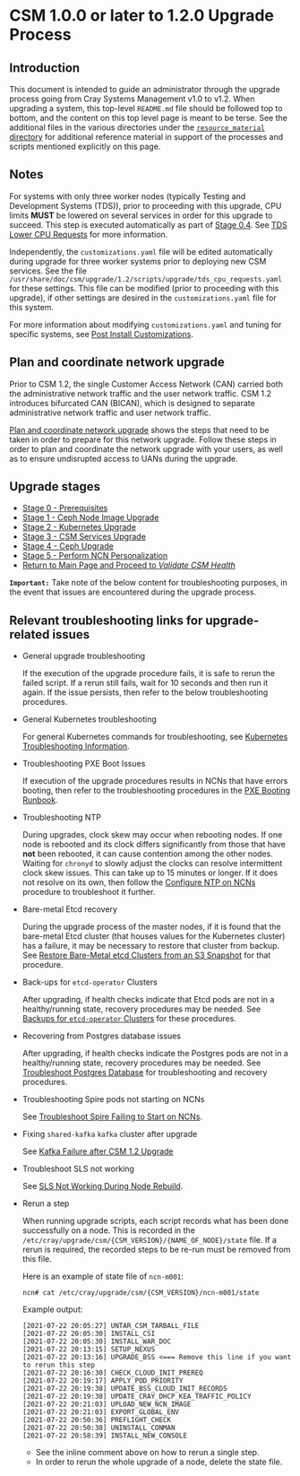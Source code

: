 # CSM 1.0.0 or later to 1.2.0 Upgrade Process

## Introduction

This document is intended to guide an administrator through the upgrade process going from Cray Systems Management v1.0 to v1.2. When upgrading a system, this top-level `README.md`
file should be followed top to bottom, and the content on this top level page is meant to be terse. See the additional files in the various directories under the
[`resource_material` directory](resource_material/README.md)
for additional reference material in support of the processes and scripts mentioned explicitly on this page.

## Notes

For systems with only three worker nodes (typically Testing and  Development Systems (TDS)), prior to proceeding with this upgrade, CPU limits **MUST** be lowered on several
services in order for this upgrade to succeed. This step is
executed automatically as part of [Stage 0.4](Stage_0_Prerequisites.md#prerequisites-check). See [TDS Lower CPU Requests](../../operations/kubernetes/TDS_Lower_CPU_Requests.md) for more
information.

Independently, the `customizations.yaml` file will be edited automatically during upgrade for three worker systems prior to deploying new CSM services. See the file
`/usr/share/doc/csm/upgrade/1.2/scripts/upgrade/tds_cpu_requests.yaml` for these settings. This file can be modified (prior to proceeding with this upgrade), if other settings
are desired in the `customizations.yaml` file for this system.

For more information about modifying `customizations.yaml` and tuning for specific systems, see
[Post Install Customizations](../../operations/CSM_product_management/Post_Install_Customizations.md).

<a name="plan-and-coordinate-network-upgrade"></a>

## Plan and coordinate network upgrade

Prior to CSM 1.2, the single Customer Access Network (CAN) carried both the administrative network traffic and the user network
traffic. CSM 1.2 introduces bifurcated CAN (BICAN), which is designed to separate administrative network traffic and user network traffic.

[Plan and coordinate network upgrade](plan_and_coordinate_network_upgrade.md) shows the steps that need to be taken in order to prepare
for this network upgrade. Follow these steps in order to plan and coordinate the network upgrade with your users, as well as to ensure
undisrupted access to UANs during the upgrade.

## Upgrade stages

- [Stage 0 - Prerequisites](Stage_0_Prerequisites.md)
- [Stage 1 - Ceph Node Image Upgrade](Stage_1.md)
- [Stage 2 - Kubernetes Upgrade](Stage_2.md)
- [Stage 3 - CSM Services Upgrade](Stage_3.md)
- [Stage 4 - Ceph Upgrade](Stage_4.md)
- [Stage 5 - Perform NCN Personalization](Stage_5.md)
- [Return to Main Page and Proceed to *Validate CSM Health*](../index.md#validate_csm_health)

**`Important:`** Take note of the below content for troubleshooting purposes, in the event that issues are encountered during the upgrade process.

## Relevant troubleshooting links for upgrade-related issues

- General upgrade troubleshooting

  If the execution of the upgrade procedure fails, it is safe to rerun the failed script. If a rerun still fails, wait for 10 seconds and then run it again. If the issue persists, then refer to the below troubleshooting procedures.

- General Kubernetes troubleshooting

   For general Kubernetes commands for troubleshooting, see [Kubernetes Troubleshooting Information](../../troubleshooting/kubernetes/Kubernetes_Troubleshooting_Information.md).

- Troubleshooting PXE Boot Issues

   If execution of the upgrade procedures results in NCNs that have errors booting, then refer to the troubleshooting procedures in the
   [PXE Booting Runbook](../../troubleshooting/pxe_runbook.md).

- Troubleshooting NTP

   During upgrades, clock skew may occur when rebooting nodes. If one node is rebooted and its clock differs significantly from those that have **not** been rebooted, it can
   cause contention among the other nodes. Waiting for `chronyd` to slowly adjust the clocks can resolve intermittent clock skew issues. This can take up to 15 minutes or
   longer. If it does not resolve on its own, then follow the [Configure NTP on NCNs](../../operations/node_management/Configure_NTP_on_NCNs.md) procedure to troubleshoot it further.

- Bare-metal Etcd recovery

   During the upgrade process of the master nodes, if it is found that the bare-metal Etcd cluster (that houses values for the Kubernetes cluster) has a failure,
   it may be necessary to restore that cluster from backup. See
   [Restore Bare-Metal etcd Clusters from an S3 Snapshot](../../operations/kubernetes/Restore_Bare-Metal_etcd_Clusters_from_an_S3_Snapshot.md) for that procedure.

- Back-ups for `etcd-operator` Clusters

   After upgrading, if health checks indicate that Etcd pods are not in a healthy/running state, recovery procedures may be needed. See
   [Backups for `etcd-operator` Clusters](../../operations/kubernetes/Backups_for_etcd-operator_Clusters.md) for these procedures.

- Recovering from Postgres database issues

   After upgrading, if health checks indicate the Postgres pods are not in a healthy/running state, recovery procedures may be needed.
   See [Troubleshoot Postgres Database](../../operations/kubernetes/Troubleshoot_Postgres_Database.md) for troubleshooting and recovery procedures.

- Troubleshooting Spire pods not starting on NCNs

   See [Troubleshoot Spire Failing to Start on NCNs](../../operations/spire/Troubleshoot_Spire_Failing_to_Start_on_NCNs.md).

- Fixing `shared-kafka` `kafka` cluster after upgrade

   See [Kafka Failure after CSM 1.2 Upgrade](../../troubleshooting/known_issues/kafka_upgrade_failure.md)

- Troubleshoot SLS not working

    See [SLS Not Working During Node Rebuild](../../troubleshooting/known_issues/SLS_Not_Working_During_Node_Rebuild.md).

- Rerun a step

   When running upgrade scripts, each script records what has been done successfully on a node. This is recorded in the
   `/etc/cray/upgrade/csm/{CSM_VERSION}/{NAME_OF_NODE}/state` file.
   If a rerun is required, the recorded steps to be re-run must be removed from this file.

   Here is an example of state file of `ncn-m001`:

   ```console
   ncn# cat /etc/cray/upgrade/csm/{CSM_VERSION}/ncn-m001/state
   ```

   Example output:

   ```text
   [2021-07-22 20:05:27] UNTAR_CSM_TARBALL_FILE
   [2021-07-22 20:05:30] INSTALL_CSI
   [2021-07-22 20:05:30] INSTALL_WAR_DOC
   [2021-07-22 20:13:15] SETUP_NEXUS
   [2021-07-22 20:13:16] UPGRADE_BSS <=== Remove this line if you want to rerun this step
   [2021-07-22 20:16:30] CHECK_CLOUD_INIT_PREREQ
   [2021-07-22 20:19:17] APPLY_POD_PRIORITY
   [2021-07-22 20:19:38] UPDATE_BSS_CLOUD_INIT_RECORDS
   [2021-07-22 20:19:38] UPDATE_CRAY_DHCP_KEA_TRAFFIC_POLICY
   [2021-07-22 20:21:03] UPLOAD_NEW_NCN_IMAGE
   [2021-07-22 20:21:03] EXPORT_GLOBAL_ENV
   [2021-07-22 20:50:36] PREFLIGHT_CHECK
   [2021-07-22 20:50:38] UNINSTALL_CONMAN
   [2021-07-22 20:58:39] INSTALL_NEW_CONSOLE
   ```

  - See the inline comment above on how to rerun a single step.
  - In order to rerun the whole upgrade of a node, delete the state file.

